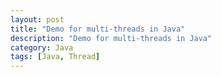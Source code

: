 ```yaml
---
layout: post
title: "Demo for multi-threads in Java"
description: "Demo for multi-threads in Java"
category: Java
tags: [Java, Thread]
---
```


